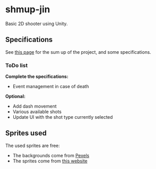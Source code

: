 # shmup-jin #
Basic 2D shooter using Unity.

## Specifications ##

See [this page](http://www.ensiie.fr/~guillaume.bouyer/JIN/GPFGEA/Schmup%202017-2018.pdf) for the sum up of the project, and some specifications.

### ToDo list ###

**Complete the specifications:**
* Event management in case of death

**Optional:**
* Add dash movement
* Various available shots
* Update UI with the shot type currently selected

## Sprites used ##

The used sprites are free:
* The backgrounds come from [Pexels](https://www.pexels.com/)
* The sprites come from [this website](http://millionthvector.blogspot.fr/p/free-sprites.html)
